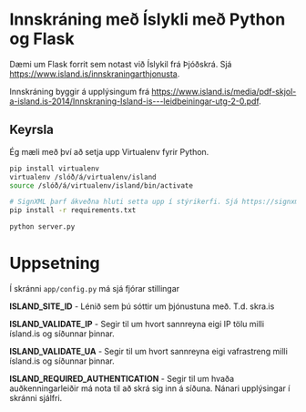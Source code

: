 # Innskráning með Íslykli með Python og Flask
Dæmi um Flask forrit sem notast við Íslykil frá Þjóðskrá. Sjá https://www.island.is/innskraningarthjonusta.

Innskráning byggir á upplýsingum frá https://www.island.is/media/pdf-skjol-a-island.is-2014/Innskraning-Island-is---leidbeiningar-utg-2-0.pdf.

## Keyrsla

Ég mæli með því að setja upp Virtualenv fyrir Python.

```sh
pip install virtualenv
virtualenv /slóð/á/virtualenv/island
source /slóð/á/virtualenv/island/bin/activate

# SignXML þarf ákveðna hluti setta upp í stýrikerfi. Sjá https://signxml.readthedocs.org/en/latest/.
pip install -r requirements.txt

python server.py
```

# Uppsetning

Í skránni `app/config.py` má sjá fjórar stillingar

**ISLAND_SITE_ID** - Lénið sem þú sóttir um þjónustuna með. T.d. skra.is

**ISLAND_VALIDATE_IP** - Segir til um hvort sannreyna eigi IP tölu milli ísland.is og síðunnar þinnar.

**ISLAND_VALIDATE_UA** - Segir til um hvort sannreyna eigi vafrastreng milli ísland.is og síðunnar þinnar.

**ISLAND_REQUIRED_AUTHENTICATION** - Segir til um hvaða auðkenningarleiðir má nota til að skrá sig inn á síðuna. Nánari upplýsingar í skránni sjálfri.
